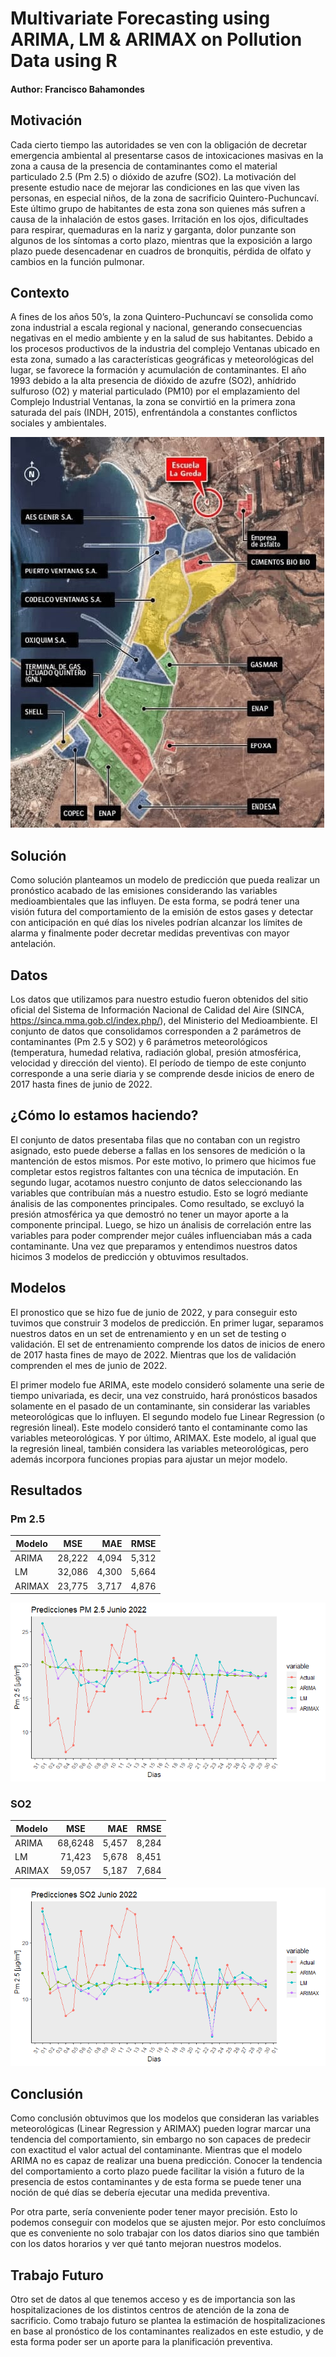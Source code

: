# Multivariate Forecasting using ARIMA, LM & ARIMAX on Pollution Data using R

#### Author: Francisco Bahamondes

## Motivación
Cada cierto tiempo las autoridades se ven con la obligación de decretar emergencia ambiental al presentarse casos de intoxicaciones masivas en la zona a causa de la presencia de contaminantes como el material particulado 2.5 (Pm 2.5) o dióxido de azufre (SO2). La motivación del presente estudio nace de mejorar las condiciones en las que viven las personas, en especial niños, de la zona de sacrificio Quintero-Puchuncaví. Este último grupo de habitantes de esta zona son quienes más sufren a causa de la inhalación de estos gases. Irritación en los ojos, dificultades para respirar, quemaduras en la nariz y garganta, dolor punzante son algunos de los síntomas a corto plazo, mientras que la exposición a largo plazo puede desencadenar en cuadros de bronquitis, pérdida de olfato y cambios en la función pulmonar.

## Contexto
A fines de los años 50’s, la zona Quintero-Puchuncaví se consolida como zona industrial a escala regional y nacional, generando consecuencias negativas en el medio ambiente y en la salud de sus habitantes. Debido a los procesos productivos de la industria del complejo Ventanas ubicado en esta zona, sumado a las características geográficas y meteorológicas del lugar, se favorece la formación y acumulación de contaminantes. El año 1993 debido a la alta presencia de dióxido de azufre (SO2), anhídrido sulfuroso (O2) y material particulado (PM10) por el emplazamiento del Complejo Industrial Ventanas, la zona se convirtió en la primera zona saturada del país (INDH, 2015), enfrentándola a constantes conflictos sociales y ambientales.

![complejo ventanas](https://github.com/Francisco0178/Multivariate-Forecasting-using-ARIMA-LM-ARIMAX-on-Pollution-Data/blob/main/material/complejo_industrial_ventanas.jpeg)

## Solución
Como solución planteamos un modelo de predicción que pueda realizar un pronóstico acabado de las emisiones considerando las variables medioambientales que las influyen. De esta forma, se podrá tener una visión futura del comportamiento de la emisión de estos gases y detectar con anticipación en qué días los niveles podrían alcanzar los límites de alarma y finalmente poder decretar medidas preventivas con mayor antelación.

## Datos
Los datos que utilizamos para nuestro estudio fueron obtenidos del sitio oficial del Sistema de Información Nacional de Calidad del Aire (SINCA, https://sinca.mma.gob.cl/index.php/), del Ministerio del Medioambiente. El conjunto de datos que consolidamos corresponden a 2 parámetros de contaminantes (Pm 2.5 y SO2) y 6 parámetros meteorológicos (temperatura, humedad relativa, radiación global, presión atmosférica, velocidad y dirección del viento). El período de tiempo de este conjunto corresponde a una serie diaria y se comprende desde inicios de enero de 2017 hasta fines de junio de 2022.

## ¿Cómo lo estamos haciendo?
El conjunto de datos presentaba filas que no contaban con un registro asignado, esto puede deberse a fallas en los sensores de medición o la mantención de estos mismos. Por este motivo, lo primero que hicimos fue completar estos registros faltantes con una técnica de imputación. En segundo lugar, acotamos nuestro conjunto de datos seleccionando las variables que contribuían más a nuestro estudio. Esto se logró mediante ánalisis de las componentes principales. Como resultado, se excluyó la presión atmosférica ya que demostró no tener un mayor aporte a la componente principal. Luego, se hizo un ánalisis de correlación entre las variables para poder comprender mejor cuáles influenciaban más a cada contaminante. Una vez que preparamos y entendimos nuestros datos hicimos 3 modelos de predicción y obtuvimos resultados.

## Modelos
El pronostico que se hizo fue de junio de 2022, y para conseguir esto tuvimos que construir 3 modelos de predicción. En primer lugar, separamos nuestros datos en un set de entrenamiento y en un set de testing o validación. El set de entrenamiento comprende los datos de inicios de enero de 2017 hasta fines de mayo de 2022. Mientras que los de validación comprenden el mes de junio de 2022.

El primer modelo fue ARIMA, este modelo consideró solamente una serie de tiempo univariada, es decir, una vez construido, hará pronósticos basados solamente en el pasado de un contaminante, sin considerar las variables meteorológicas que lo influyen. El segundo modelo fue Linear Regression (o regresión lineal). Este modelo consideró tanto el contaminante como las variables meteorológicas. Y por último, ARIMAX. Este modelo, al igual que la regresión lineal, también considera las variables meteorológicas, pero además incorpora funciones propias para ajustar un mejor modelo. 

## Resultados
### Pm 2.5
| Modelo        | MSE           | MAE   | RMSE  | 
| ------------- |:-------------:| -----:| -----:|
| ARIMA         | 28,222        | 4,094 | 5,312 |
| LM            | 32,086        | 4,300 | 5,664 |
| ARIMAX        | 23,775        | 3,717 | 4,876 |

![pm25](https://github.com/Francisco0178/Multivariate-Forecasting-using-ARIMA-LM-ARIMAX-on-Pollution-Data/blob/main/data/Quintero/pm25.png)

### SO2
| Modelo        | MSE           | MAE   | RMSE  | 
| ------------- |:-------------:| -----:| -----:|
| ARIMA         | 68,6248       | 5,457 | 8,284 |
| LM            | 71,423        | 5,678 | 8,451 |
| ARIMAX        | 59,057        | 5,187 | 7,684 |

![so2](https://github.com/Francisco0178/Multivariate-Forecasting-using-ARIMA-LM-ARIMAX-on-Pollution-Data/blob/main/data/Quintero/so2.png)

## Conclusión
Como conclusión obtuvimos que los modelos que consideran las variables meteorológicas (Linear Regression y ARIMAX) pueden lograr marcar una tendencia del comportamiento, sin embargo no son capaces de predecir con exactitud el valor actual del contaminante. Mientras que el modelo ARIMA no es capaz de realizar una buena predicción. Conocer la tendencia del comportamiento a corto plazo puede facilitar la visión a futuro de la presencia de estos contaminantes y de esta forma se puede tener una noción de qué días se debería ejecutar una medida preventiva.

Por otra parte, sería conveniente poder tener mayor precisión. Esto lo podemos conseguir con modelos que se ajusten mejor. Por esto concluímos que es conveniente no solo trabajar con los datos diarios sino que también con los datos horarios y ver qué tanto mejoran nuestros modelos.

## Trabajo Futuro
Otro set de datos al que tenemos acceso y es de importancia son las hospitalizaciones de los distintos centros de atención de la zona de sacrificio. Como trabajo futuro se plantea la estimación de hospitalizaciones en base al pronóstico de los contaminantes realizados en este estudio, y de esta forma poder ser un aporte para la planificación preventiva.





